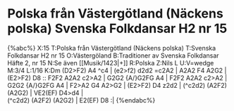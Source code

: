 # Polska från Västergötland (Näckens polska) Svenska Folkdansar H2 nr 15

{%abc%}
X:15
T:Polska från Västergötland (Näckens polska)
T:Svenska Folkdansar H2 nr 15
O:Västergöland
B:Traditioner av Svenska Folkdansar Häfte 2, nr 15
N:Se även [[Musik/1423|+]]
R:Polska
Z:Nils L
U:V=wedge
M:3/4
L:1/16
K:Dm
(D2>F2) A4     ^c4    | (e2>f2) d2d2     =c2A2  | A2A2    F4 A2G2       | (E2>F2) D8          ::
F2F2    A2A2   c2>A2  | G2G2    {A/}G2FG A4     | F2F2    A2A2 c2>A2    | G2G2    {A/}G2FG A4 |
F2>A2   G4     A2>G2  | (E2>F2) D4       z2d2   | (^c2d2) (A2F2) (A2G2) | VE2(EF) D4>d4       |  \
(^c2d2) (A2F2) (A2G2) | E2(EF)  D8             :|
{%endabc%}
